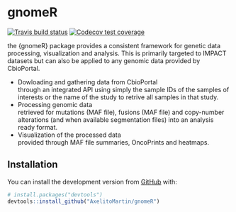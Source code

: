 
<!-- README.md is generated from README.Rmd. Please edit that file -->

# gnomeR

<!-- badges: start -->

[![Travis build
status](https://travis-ci.com/AxelitoMartin/gnomeR.svg?branch=development)](https://travis-ci.org/AxelitoMartin/gnomeR)
[![Codecov test
coverage](https://codecov.io/gh/AxelitoMartin/gnomeR/branch/development/graph/badge.svg)](https://codecov.io/gh/AxelitoMartin/gnomeR?branch=development)
<!-- badges: end -->

the {gnomeR} package provides a consistent framework for genetic data processing, visualization and analysis. This is primarily targeted to IMPACT datasets but can also be applied to any genomic data provided by CbioPortal. 

  - <div class="text-blue mb-2"> Dowloading and gathering data from CbioPortal</div> through an integrated API using simply the sample IDs of the samples of interests or the name of the study to retrive all samples in that study. 
  - <div class="text-blue mb-2"> Processing genomic data</div> retrieved for mutations (MAF file), fusions (MAF file) and copy-number alterations (and when available segmentation files) into an analysis ready format. 
  - <div class="text-blue mb-2"> Visualization of the processed data</div> provided through MAF file summaries, OncoPrints and heatmaps.

## Installation

You can install the development version from
[GitHub](https://github.com/) with:

``` r
# install.packages("devtools")
devtools::install_github("AxelitoMartin/gnomeR")
```

